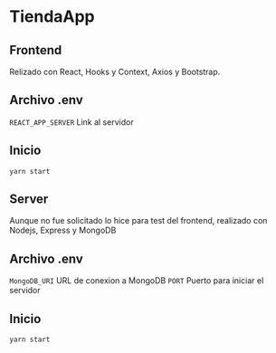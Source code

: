 # TiendaApp

## Frontend

Relizado con React, Hooks y Context, Axios y Bootstrap.

## Archivo .env

`REACT_APP_SERVER` Link al servidor

## Inicio

`yarn start`

## Server

Aunque no fue solicitado lo hice para test del frontend, realizado con Nodejs, Express y MongoDB

## Archivo .env

`MongoDB_URI` URL de conexion a MongoDB
`PORT` Puerto para iniciar el servidor

## Inicio

`yarn start`

